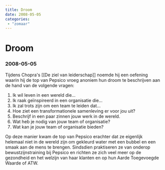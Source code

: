 ```yaml
---
title: Droom
date: 2008-05-05
categories:
 - "zomaar"
---
```


# Droom
### 2008-05-05

Tijdens Chopra's [[De ziel van leiderschap]] noemde hij een oefening waarin hij de top van Pepsico vroeg anoniem hun droom te beschrijven aan de hand van de volgende vragen:
1. Ik wil leven in een wereld die…
1. Ik raak geïnspireerd in een organisatie die…
1. Ik zal trots zijn om een team te leiden dat…
1. Hoe ziet een transformationele samenleving er voor jou uit?
1. Beschrijf in een paar zinnen jouw werk in de wereld.
1. Wat heb je nodig van jouw team of organisatie?
1. Wat kan je jouw team of organisatie bieden?

Op deze manier kwam de top van Pepsico erachter dat ze eigenlijk helemaal niet in de wereld zijn om gekleurd water met een bubbel en een smaak aan de mens te brengen. Sindsdien praktiseren ze van onderop bewustzijnstraining bij Pepsico en richten ze zich veel meer op de gezondheid en het welzijn van haar klanten en op hun Aarde Toegevoegde Waarde of ATW.